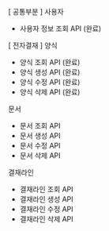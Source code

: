[ 공통부분 ]
사용자
- 사용자 정보 조회 API (완료)

[ 전자결재 ]
양식
- 양식 조회 API (완료)
- 양식 생성 API (완료)
- 양식 수정 API (완료)
- 양식 삭제 API (완료)

문서
- 문서 조회 API
- 문서 생성 API
- 문서 수정 API
- 문서 삭제 API

결재라인
- 결재라인 조회 API
- 결재라인 생성 API
- 결재라인 수정 API
- 결재라인 삭제 API

